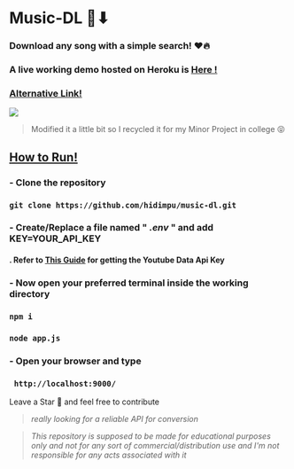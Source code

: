 # Music-DL 🎵⬇
### **Download any song with a simple search! ❤🔥**

### **A live working demo hosted on Heroku is [Here !](https://music-dl-mp3.herokuapp.com/)**
### **[Alternative Link!](https://music-dl-mp3.glitch.me/)**


<img src="https://heroku-badge.herokuapp.com/?app=music-dl-mp3" />


> Modified it a little bit so I recycled it for my Minor Project in college 😝

## <u> How to Run! </u>
### - Clone the repository 
 
###  ` git clone https://github.com/hidimpu/music-dl.git `

### - Create/Replace a file named " *.env* " and add KEY=YOUR_API_KEY
#### .       Refer to [This Guide](https://www.slickremix.com/docs/get-api-key-for-youtube/) for getting the Youtube Data Api Key

### - Now open your preferred terminal inside the working directory
### ` npm i `

 

### ``` node app.js ```

### - Open your browser and type 
### `  http://localhost:9000/ `

Leave a Star :hugs: and feel free to contribute  
>*really looking for a reliable API for conversion*

> *This repository is supposed to be made for educational purposes only and not for any sort of commercial/distribution use and I'm not responsible for any acts associated with it*



